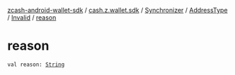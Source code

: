 [zcash-android-wallet-sdk](../../../../index.md) / [cash.z.wallet.sdk](../../../index.md) / [Synchronizer](../../index.md) / [AddressType](../index.md) / [Invalid](index.md) / [reason](./reason.md)

# reason

`val reason: `[`String`](https://kotlinlang.org/api/latest/jvm/stdlib/kotlin/-string/index.html)